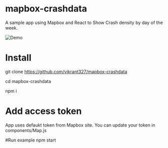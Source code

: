 # mapbox-crashdata
A sample app using Mapbox and React to Show Crash density by day of the week.

![Demo](https://user-images.githubusercontent.com/6988224/104325259-0cc1c400-54ae-11eb-85bc-d4faf8f4e511.gif)


# Install
git clone https://github.com/vikrant327/mapbox-crashdata 

cd mapbox-crashdata

npm i

# Add access token
App uses defaukt token from Mapbox site. You can update your token in components/Map.js 

#Run example
npm start

